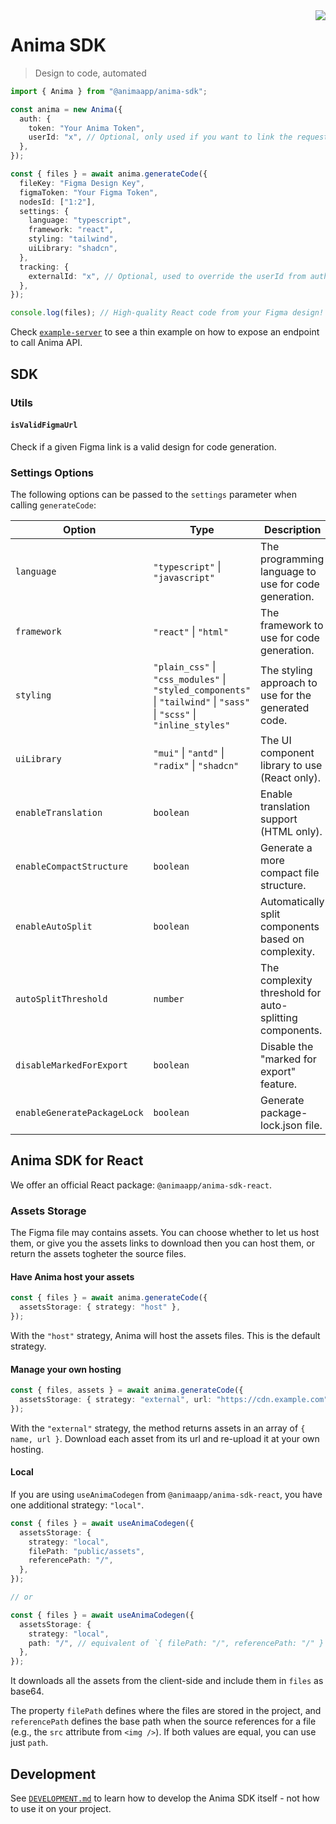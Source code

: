 <img src="https://avatars.githubusercontent.com/u/20587282?s=200&v=4" align="right" />

# Anima SDK

> Design to code, automated

```ts
import { Anima } from "@animaapp/anima-sdk";

const anima = new Anima({
  auth: {
    token: "Your Anima Token",
    userId: "x", // Optional, only used if you want to link the request to an external id
  },
});

const { files } = await anima.generateCode({
  fileKey: "Figma Design Key",
  figmaToken: "Your Figma Token",
  nodesId: ["1:2"],
  settings: {
    language: "typescript",
    framework: "react",
    styling: "tailwind",
    uiLibrary: "shadcn",
  },
  tracking: {
    externalId: "x", // Optional, used to override the userId from auth, if provided
  },
});

console.log(files); // High-quality React code from your Figma design!
```

Check [`example-server`](/example-server) to see a thin example on how to expose an endpoint to call Anima API.

## SDK

### Utils

#### `isValidFigmaUrl`

Check if a given Figma link is a valid design for code generation.

### Settings Options

The following options can be passed to the `settings` parameter when calling `generateCode`:

| Option | Type | Description |
|--------|------|-------------|
| `language` | `"typescript"` \| `"javascript"` | The programming language to use for code generation. |
| `framework` | `"react"` \| `"html"` | The framework to use for code generation. |
| `styling` | `"plain_css"` \| `"css_modules"` \| `"styled_components"` \| `"tailwind"` \| `"sass"` \| `"scss"` \| `"inline_styles"` | The styling approach to use for the generated code. |
| `uiLibrary` | `"mui"` \| `"antd"` \| `"radix"` \| `"shadcn"` | The UI component library to use (React only). |
| `enableTranslation` | `boolean` | Enable translation support (HTML only). |
| `enableCompactStructure` | `boolean` | Generate a more compact file structure. |
| `enableAutoSplit` | `boolean` | Automatically split components based on complexity. |
| `autoSplitThreshold` | `number` | The complexity threshold for auto-splitting components. |
| `disableMarkedForExport` | `boolean` | Disable the "marked for export" feature. |
| `enableGeneratePackageLock` | `boolean` | Generate package-lock.json file. |

## Anima SDK for React

We offer an official React package: `@animaapp/anima-sdk-react`.

### Assets Storage

The Figma file may contains assets. You can choose whether to let us host them, or give you the assets links to download then you can host them, or return the assets togheter the source files.

#### Have Anima host your assets

```ts
const { files } = await anima.generateCode({
  assetsStorage: { strategy: "host" },
});
```

With the `"host"` strategy, Anima will host the assets files. This is the default strategy.

#### Manage your own hosting

```ts
const { files, assets } = await anima.generateCode({
  assetsStorage: { strategy: "external", url: "https://cdn.example.com" },
});
```

With the `"external"` strategy, the method returns assets in an array of `{ name, url }`. Download each asset from its url and re-upload it at your own hosting.

#### Local

If you are using `useAnimaCodegen` from `@animaapp/anima-sdk-react`, you have one additional strategy: `"local"`.

```ts
const { files } = await useAnimaCodegen({
  assetsStorage: {
    strategy: "local",
    filePath: "public/assets",
    referencePath: "/",
  },
});

// or

const { files } = await useAnimaCodegen({
  assetsStorage: {
    strategy: "local",
    path: "/", // equivalent of `{ filePath: "/", referencePath: "/" }`
  },
});
```

It downloads all the assets from the client-side and include them in `files` as base64.

The property `filePath` defines where the files are stored in the project, and `referencePath` defines the base path when the source references for a file (e.g., the `src` attribute from `<img />`). If both values are equal, you can use just `path`.

## Development

See [`DEVELOPMENT.md`](DEVELOPMENT.md) to learn how to develop the Anima SDK itself - not how to use it on your project.
